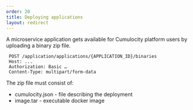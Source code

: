 ```yaml
---
order: 20
title: Deploying applications
layout: redirect
---
```


A microservice application gets available for Cumulocity platform users by uploading a binary zip file. 
     
     POST /application/applications/{APPLICATION_ID}/binaries
     Host: ...
     Authorization: Basic …
     Content-Type: multipart/form-data
     
The zip file must consist of:
* cumulocity.json - file describing the deployment
* image.tar - executable docker image